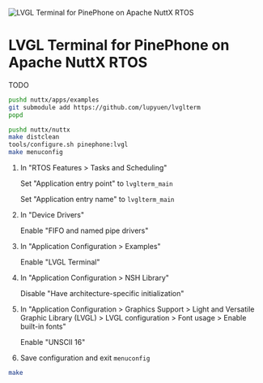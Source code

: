 ![LVGL Terminal for PinePhone on Apache NuttX RTOS](https://lupyuen.github.io/images/lvgl2-terminal3.jpg)

# LVGL Terminal for PinePhone on Apache NuttX RTOS

TODO

```bash
pushd nuttx/apps/examples
git submodule add https://github.com/lupyuen/lvglterm
popd

pushd nuttx/nuttx
make distclean
tools/configure.sh pinephone:lvgl
make menuconfig
```

1.  In "RTOS Features > Tasks and Scheduling"

    Set "Application entry point" to `lvglterm_main`

    Set "Application entry name" to `lvglterm_main`

1.  In "Device Drivers"

    Enable "FIFO and named pipe drivers"

1.  In "Application Configuration > Examples"

    Enable "LVGL Terminal"

1.  In "Application Configuration > NSH Library"

    Disable "Have architecture-specific initialization"

1.  In "Application Configuration > Graphics Support > Light and Versatile Graphic Library (LVGL) > LVGL configuration > Font usage > Enable built-in fonts"

    Enable "UNSCII 16"

1.  Save configuration and exit `menuconfig`

```bash
make
```
